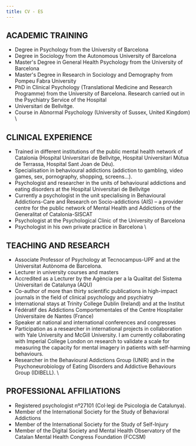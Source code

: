 ```yaml
---
title: CV - ES
---
```

## ACADEMIC TRAINING
- Degree in Psychology from the University of Barcelona
- Degree in Sociology from the Autonomous University of Barcelona
- Master's Degree in General Health Psychology from the University of Barcelona
- Master's Degree in Research in Sociology and Demography from Pompeu Fabra University
- PhD in Clinical Psychology (Translational Medicine and Research Programme) from the University of Barcelona. Research carried out in the Psychiatry Service of the Hospital
- Universitari de Bellvitge.
- Course in Abnormal Psychology (University of Sussex, United Kingdom)
\
## CLINICAL EXPERIENCE
- Trained in different institutions of the public mental health network of Catalonia (Hospital Universitari de Bellvitge, Hospital Universitari Mútua de Terrassa, Hospital Sant Joan de Déu).
- Specialisation in behavioural addictions (addiction to gambling, video games, sex, pornography, shopping, screens...).
- Psychologist and researcher in the units of behavioural addictions and eating disorders at the Hospital Universitari de Bellvitge
- Currently a psychologist in the unit specialising in Behavioural Addictions-Care and Research on Socio-addictions (AIS) – a provider centre for the public network of Mental Health and Addictions of the Generalitat of Catalonia-SISCAT
- Psychologist at the Psychological Clinic of the University of Barcelona
- Psychologist in his own private practice in Barcelona
\
## TEACHING AND RESEARCH
- Associate Professor of Psychology at Tecnocampus-UPF and at the Universitat Autònoma de Barcelona.
- Lecturer in university courses and masters
- Accredited as a Lecturer by the Agència per a la Qualitat del Sistema Universitari de Catalunya (AQU)
- Co-author of more than thirty scientific publications in high-impact journals in the field of clinical psychology and psychiatry
- International stays at Trinity College Dublin (Ireland) and at the Institut
- Fédératif des Addictions Comportementales of the Centre Hospitalier Universitaire de Nantes (France)
- Speaker at national and international conferences and congresses
- Participation as a researcher in international projects in collaboration with Yale University and McGill University. I am currently collaborating with Imperial College London on research to validate a scale for measuring the capacity for mental imagery in patients with self-harming behaviours.
- Researcher in the Behavioural Addictions Group (UNIR) and in the Psychoneurobiology of Eating Disorders and Addictive Behaviours Group (IDIBELL).
\
## PROFESSIONAL AFFILIATIONS
- Registered psychologist nº27101 (Col·legi de Psicologia de Catalunya).
- Member of the International Society for the Study of Behavioral Addictions
- Member of the International Society for the Study of Self-Injury
- Member of the Digital Society and Mental Health Observatory of the Catalan Mental Health Congress Foundation (FCCSM)